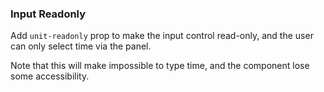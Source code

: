 ### Input Readonly

Add `unit-readonly` prop to make the input control read-only, and the user can only select time via the panel.

Note that this will make impossible to type time, and the component lose some accessibility.
